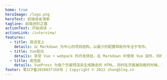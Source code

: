 ```yaml
---
home: true
heroImage: /logo.png
heroText: 前端自省清单
tagline: 前端进阶之路
actionText: 开始阅读 →
actionLink: /interview/
features:
  - title: 简洁至上
    details: 以 Markdown 为中心的项目结构，以最少的配置帮助你专注于写作。
  - title: Vue驱动
    details: 享受 Vue + webpack 的开发体验，在 Markdown 中使用 Vue 组件，同时可以使用 Vue 来开发自定义主题。
  - title: 高性能
    details: VuePress 为每个页面预渲染生成静态的 HTML，同时在页面被加载的时候，将作为 SPA 运行。
footer: 蜀ICP备2020037168号 | Copyright © 2022 zhangblog.cn
---
```

